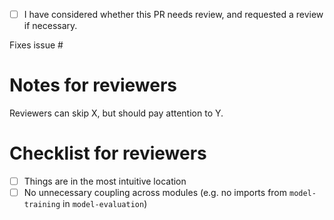 - [ ] I have considered whether this PR needs review, and requested a review if necessary.

Fixes issue #

# Notes for reviewers
Reviewers can skip X, but should pay attention to Y.

# Checklist for reviewers
- [ ] Things are in the most intuitive location
- [ ] No unnecessary coupling across modules (e.g. no imports from `model-training` in `model-evaluation`)
